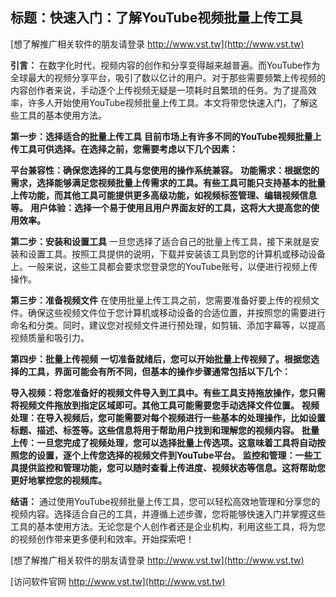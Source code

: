 ## **标题：快速入门：了解YouTube视频批量上传工具**

[想了解推广相关软件的朋友请登录 http://www.vst.tw](http://www.vst.tw)

**引言：**
在数字化时代，视频内容的创作和分享变得越来越普遍。而YouTube作为全球最大的视频分享平台，吸引了数以亿计的用户。对于那些需要频繁上传视频的内容创作者来说，手动逐个上传视频无疑是一项耗时且繁琐的任务。为了提高效率，许多人开始使用YouTube视频批量上传工具。本文将带您快速入门，了解这些工具的基本使用方法。

**第一步：选择适合的批量上传工具**
**目前市场上有许多不同的YouTube视频批量上传工具可供选择。在选择之前，您需要考虑以下几个因素：**

**平台兼容性：确保您选择的工具与您使用的操作系统兼容。**
**功能需求：根据您的需求，选择能够满足您视频批量上传需求的工具。有些工具可能只支持基本的批量上传功能，而其他工具可能提供更多高级功能，如视频标签管理、编辑视频信息等。**
**用户体验：选择一个易于使用且用户界面友好的工具，这将大大提高您的使用效率。**

**第二步：安装和设置工具**
一旦您选择了适合自己的批量上传工具，接下来就是安装和设置工具。按照工具提供的说明，下载并安装该工具到您的计算机或移动设备上。一般来说，这些工具都会要求您登录您的YouTube账号，以便进行视频上传操作。

**第三步：准备视频文件**
在使用批量上传工具之前，您需要准备好要上传的视频文件。确保这些视频文件位于您计算机或移动设备的合适位置，并按照您的需要进行命名和分类。同时，建议您对视频文件进行预处理，如剪辑、添加字幕等，以提高视频质量和吸引力。

**第四步：批量上传视频**
**一切准备就绪后，您可以开始批量上传视频了。根据您选择的工具，界面可能会有所不同，但基本的操作步骤通常包括以下几个：**

**导入视频：将您准备好的视频文件导入到工具中。有些工具支持拖放操作，您只需将视频文件拖放到指定区域即可。其他工具可能需要您手动选择文件位置。**
**视频处理：在导入视频后，您可能需要对每个视频进行一些基本的处理操作，比如设置标题、描述、标签等。这些信息将用于帮助用户找到和理解您的视频内容。**
**批量上传：一旦您完成了视频处理，您可以选择批量上传选项。这意味着工具将自动按照您的设置，逐个上传您选择的视频文件到YouTube平台。**
**监控和管理：一些工具提供监控和管理功能，您可以随时查看上传进度、视频状态等信息。这将帮助您更好地掌控您的视频库。**

**结语：**
通过使用YouTube视频批量上传工具，您可以轻松高效地管理和分享您的视频内容。选择适合自己的工具，并遵循上述步骤，您将能够快速入门并掌握这些工具的基本使用方法。无论您是个人创作者还是企业机构，利用这些工具，将为您的视频创作带来更多便利和效率。开始探索吧！

[想了解推广相关软件的朋友请登录 http://www.vst.tw](http://www.vst.tw)


[访问软件官网 http://www.vst.tw](http://www.vst.tw)
